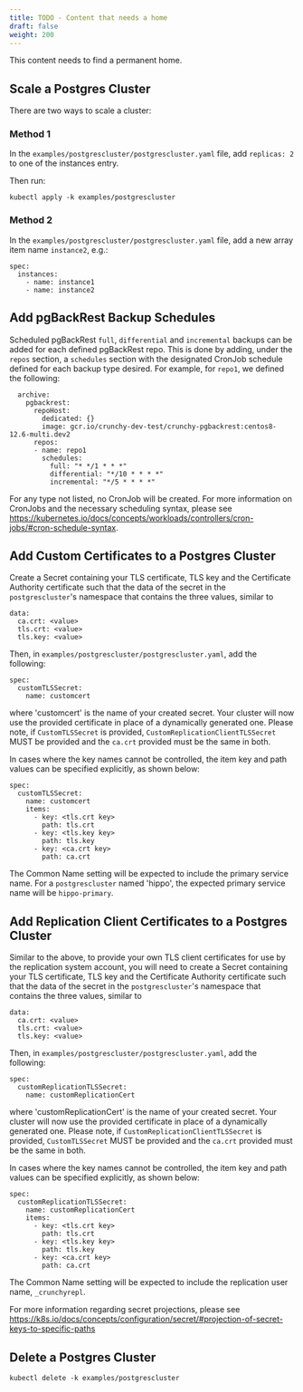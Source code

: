 ```yaml
---
title: TODO - Content that needs a home
draft: false
weight: 200
---
```


This content needs to find a permanent home.

## Scale a Postgres Cluster

There are two ways to scale a cluster:

### Method 1

In the `examples/postgrescluster/postgrescluster.yaml` file, add `replicas: 2` to one of the instances entry.

Then run:

```
kubectl apply -k examples/postgrescluster
```

### Method 2

In the `examples/postgrescluster/postgrescluster.yaml` file, add a new array item name `instance2`, e.g.:

```
spec:
  instances:
    - name: instance1
    - name: instance2
```

## Add pgBackRest Backup Schedules

Scheduled pgBackRest `full`, `differential` and `incremental` backups can be added for each defined pgBackRest
repo. This is done by adding, under the `repos` section, a `schedules` section with the designated CronJob
schedule defined for each backup type desired. For example, for `repo1`, we defined the following:
```
  archive:
    pgbackrest:
      repoHost:
        dedicated: {}
        image: gcr.io/crunchy-dev-test/crunchy-pgbackrest:centos8-12.6-multi.dev2
      repos:
      - name: repo1
        schedules:
          full: "* */1 * * *"
          differential: "*/10 * * * *"
          incremental: "*/5 * * * *"
```
For any type not listed, no CronJob will be created. For more information on CronJobs and the necessary scheduling
syntax, please see https://kubernetes.io/docs/concepts/workloads/controllers/cron-jobs/#cron-schedule-syntax.

## Add Custom Certificates to a Postgres Cluster

Create a Secret containing your TLS certificate, TLS key and the Certificate Authority certificate such that
the data of the secret in the `postgrescluster`'s namespace that contains the three values, similar to

```
data:
  ca.crt: <value>
  tls.crt: <value>
  tls.key: <value>
```

Then, in `examples/postgrescluster/postgrescluster.yaml`, add the following:

```
spec:
  customTLSSecret:
    name: customcert
```
where 'customcert' is the name of your created secret. Your cluster will now use the provided certificate in place of
a dynamically generated one. Please note, if `CustomTLSSecret` is provided, `CustomReplicationClientTLSSecret` MUST
be provided and the `ca.crt` provided must be the same in both.

In cases where the key names cannot be controlled, the item key and path values can be specified explicitly, as shown
below:
```
spec:
  customTLSSecret:
    name: customcert
    items:
      - key: <tls.crt key>
        path: tls.crt
      - key: <tls.key key>
        path: tls.key
      - key: <ca.crt key>
        path: ca.crt
```
The Common Name setting will be expected to include the primary service name. For a `postgrescluster` named 'hippo', the
expected primary service name will be `hippo-primary`.

## Add Replication Client Certificates to a Postgres Cluster

Similar to the above, to provide your own TLS client certificates for use by the replication system account,
you will need to create a Secret containing your TLS certificate, TLS key and the Certificate Authority certificate
such that the data of the secret in the `postgrescluster`'s namespace that contains the three values, similar to

```
data:
  ca.crt: <value>
  tls.crt: <value>
  tls.key: <value>
```

Then, in `examples/postgrescluster/postgrescluster.yaml`, add the following:

```
spec:
  customReplicationTLSSecret:
    name: customReplicationCert
```
where 'customReplicationCert' is the name of your created secret. Your cluster will now use the provided certificate in place of
a dynamically generated one. Please note, if `CustomReplicationClientTLSSecret` is provided, `CustomTLSSecret`
MUST be provided and the `ca.crt` provided must be the same in both.

In cases where the key names cannot be controlled, the item key and path values can be specified explicitly, as shown
below:
```
spec:
  customReplicationTLSSecret:
    name: customReplicationCert
    items:
      - key: <tls.crt key>
        path: tls.crt
      - key: <tls.key key>
        path: tls.key
      - key: <ca.crt key>
        path: ca.crt
```

The Common Name setting will be expected to include the replication user name, `_crunchyrepl`.

For more information regarding secret projections, please see
https://k8s.io/docs/concepts/configuration/secret/#projection-of-secret-keys-to-specific-paths

## Delete a Postgres Cluster

```
kubectl delete -k examples/postgrescluster
```
